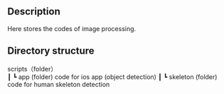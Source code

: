 ## Description
Here stores the codes of image processing. 

## Directory structure
scripts（folder）  
  ┃
  ┗ app (folder) code for ios app (object detection)
  ┃
  ┗ skeleton (folder) code for human skeleton detection
